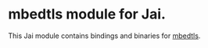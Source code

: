 # mbedtls module for Jai.

This Jai module contains bindings and binaries for [mbedtls](https://github.com/Mbed-TLS/mbedtls).

